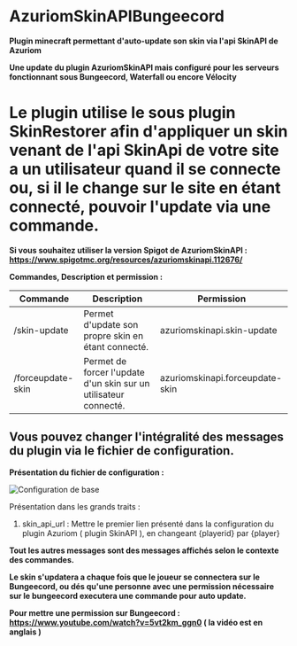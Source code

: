 # AzuriomSkinAPIBungeecord
**Plugin minecraft permettant d'auto-update son skin via l'api SkinAPI de Azuriom**

**Une update du plugin AzuriomSkinAPI mais configuré pour les serveurs fonctionnant sous Bungeecord, Waterfall ou encore Vélocity**

# Le plugin utilise le sous plugin SkinRestorer afin d'appliquer un skin venant de l'api SkinApi de votre site a un utilisateur quand il se connecte ou, si il le change sur le site en étant connecté, pouvoir l'update via une commande.

**Si vous souhaitez utiliser la version Spigot de AzuriomSkinAPI : https://www.spigotmc.org/resources/azuriomskinapi.112676/**

**Commandes, Description et permission :**

| Commande | Description | Permission |
|----------|----------|----------|
| /skin-update  | Permet d'update son propre skin en étant connecté.  | azuriomskinapi.skin-update | 
| /forceupdate-skin | Permet de forcer l'update d'un skin sur un utilisateur connecté. | azuriomskinapi.forceupdate-skin |


## Vous pouvez changer l'intégralité des messages du plugin via le fichier de configuration.

**Présentation du fichier de configuration :**

![Configuration de base](https://cdn.discordapp.com/attachments/1109918463415291944/1153087248418488430/image.png)

Présentation dans les grands traits : 

1. skin_api_url : Mettre le premier lien présenté dans la configuration du plugin Azuriom ( plugin SkinAPI ), en changeant {playerid} par {player}

**Tout les autres messages sont des messages affichés selon le contexte des commandes.**

**Le skin s'updatera a chaque fois que le joueur se connectera sur le Bungeecord, ou dés qu'une personne avec une permission nécessaire sur le bungeecord executera une commande pour auto update.**

**Pour mettre une permission sur Bungeecord : https://www.youtube.com/watch?v=5vt2km_ggn0 ( la vidéo est en anglais )**
